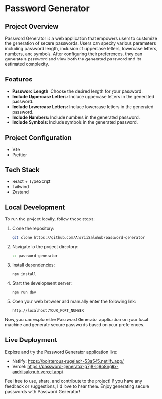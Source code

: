 # Password Generator

## Project Overview

Password Generator is a web application that empowers users to customize the generation of secure passwords. Users can specify various parameters including password length, inclusion of uppercase letters, lowercase letters, numbers, and symbols. After configuring their preferences, they can generate a password and view both the generated password and its estimated complexity.

## Features

- **Password Length:** Choose the desired length for your password.
- **Include Uppercase Letters:** Include uppercase letters in the generated password.
- **Include Lowercase Letters:** Include lowercase letters in the generated password.
- **Include Numbers:** Include numbers in the generated password.
- **Include Symbols:** Include symbols in the generated password.

## Project Configuration

- Vite
- Prettier

## Tech Stack

- React + TypeScript
- Tailwind 
- Zustand

## Local Development

To run the project locally, follow these steps:

1. Clone the repository:

    ```bash
    git clone https://github.com/AndriiSalohub/password-generator
    ```

2. Navigate to the project directory:

    ```bash
    cd password-generator
    ```

3. Install dependencies:

    ```bash
    npm install
    ```

4. Start the development server:

    ```bash
    npm run dev
    ```

5. Open your web browser and manually enter the following link:

    ```
    http://localhost:YOUR_PORT_NUMBER
    ```

Now, you can explore the Password Generator application on your local machine and generate secure passwords based on your preferences.

## Live Deployment

Explore and try the Password Generator application live:

- Netlify: https://boisterous-rugelach-53a545.netlify.app/
- Vercel: https://password-generator-g7j8-lq9o8ng6x-andriisalohub.vercel.app/

Feel free to use, share, and contribute to the project! If you have any feedback or suggestions, I'd love to hear them. Enjoy generating secure passwords with Password Generator!
